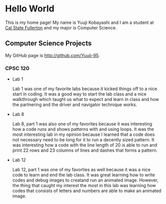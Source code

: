 # Hello World

This is my home page! My name is Yuuji Kobayashi and I am a student at [Cal State Fullerton](http://www.fullerton.edu/) and my major is Computer Science.

## Computer Science Projects

My GitHub page is http://github.com/Yuuji-95.

### CPSC 120

* Lab 1

    Lab 1 was one of my favorite labs because it kicked things off to a nice
    start in coding. It was a good way to start the lab class and a nice
    walkthrough which taught us what to expect and learn in class and how
    the partnering and the driver and navigator technique works.

* Lab 8

    Lab 8, part 1 was also one of my favorites because it was interesting how
    a code runs and shows patterns with and using loops. It was the most
    interesting lab in my opinion because I learned that a code does not
    necessary need to be long for it to run a decently sized pattern.
    It was interesting how a code with the line length of 20 is able to
    run and print 22 rows and 23 columns of lines and dashes that forms
    a pattern.

* Lab 12

    Lab 12, part 1 was one of my favorties as well because it was a nice
    code to learn and end the lab class. It was great learning how to write
    codes and debug images to creatand run an animated image. However, the
    thing that caught my interest the most in this lab was learning how codes
    that consists of letters and numbers are able to make an animated image.
